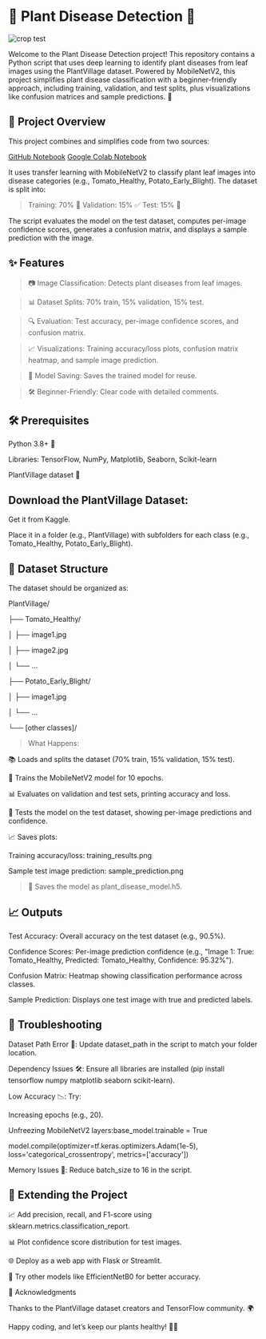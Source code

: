 # 🌱 Plant Disease Detection 🌿


![crop test](https://github.com/user-attachments/assets/35fcf1db-e079-48ea-a00d-e72b99766220)

Welcome to the Plant Disease Detection project! This repository contains a Python script that uses deep learning to identify plant diseases from leaf images using the PlantVillage dataset. Powered by MobileNetV2, this project simplifies plant disease classification with a beginner-friendly approach, including training, validation, and test splits, plus visualizations like confusion matrices and sample predictions. 🚀

## 📖 Project Overview
This project combines and simplifies code from two sources:

[GitHub Notebook]()
[Google Colab Notebook]()

It uses transfer learning with MobileNetV2 to classify plant leaf images into disease categories (e.g., Tomato_Healthy, Potato_Early_Blight). The dataset is split into:

> Training: 70% 🧠
> Validation: 15% ✅
> Test: 15% 🧪

The script evaluates the model on the test dataset, computes per-image confidence scores, generates a confusion matrix, and displays a sample prediction with the image.

## ✨ Features

> 📷 Image Classification: Detects plant diseases from leaf images.

> 📊 Dataset Splits: 70% train, 15% validation, 15% test.

> 🔍 Evaluation: Test accuracy, per-image confidence scores, and confusion matrix.

> 📈 Visualizations: Training accuracy/loss plots, confusion matrix heatmap, and sample image prediction.

> 💾 Model Saving: Saves the trained model for reuse.

> 🛠 Beginner-Friendly: Clear code with detailed comments.


## 🛠 Prerequisites

Python 3.8+ 🐍

Libraries: TensorFlow, NumPy, Matplotlib, Seaborn, Scikit-learn

PlantVillage dataset 📂


## Download the PlantVillage Dataset:

Get it from Kaggle.

Place it in a folder (e.g., PlantVillage) with subfolders for each class (e.g., Tomato_Healthy, Potato_Early_Blight).



## 📂 Dataset Structure

The dataset should be organized as:

PlantVillage/

├── Tomato_Healthy/

│   ├── image1.jpg

│   ├── image2.jpg

│   └── ...

├── Potato_Early_Blight/

│   ├── image1.jpg

│   └── ...

└── [other classes]/


> What Happens:

📚 Loads and splits the dataset (70% train, 15% validation, 15% test).

🧠 Trains the MobileNetV2 model for 10 epochs.

📊 Evaluates on validation and test sets, printing accuracy and loss.

🔎 Tests the model on the test dataset, showing per-image predictions and confidence.

📈 Saves plots:

Training accuracy/loss: training_results.png

Sample test image prediction: sample_prediction.png


> 💾 Saves the model as plant_disease_model.h5.



## 📈 Outputs

Test Accuracy: Overall accuracy on the test dataset (e.g., 90.5%).

Confidence Scores: Per-image prediction confidence (e.g., "Image 1: True: Tomato_Healthy, Predicted: Tomato_Healthy, Confidence: 95.32%").

Confusion Matrix: Heatmap showing classification performance across classes.

Sample Prediction: Displays one test image with true and predicted labels.

## 🐛 Troubleshooting

Dataset Path Error 📍: Update dataset_path in the script to match your folder location.

Dependency Issues 🛠: Ensure all libraries are installed (pip install tensorflow numpy matplotlib seaborn scikit-learn).

Low Accuracy 📉: Try:

Increasing epochs (e.g., 20).

Unfreezing MobileNetV2 layers:base_model.trainable = True

model.compile(optimizer=tf.keras.optimizers.Adam(1e-5), loss='categorical_crossentropy', metrics=['accuracy'])


Memory Issues 💾: Reduce batch_size to 16 in the script.

## 🌟 Extending the Project

📈 Add precision, recall, and F1-score using sklearn.metrics.classification_report.

📊 Plot confidence score distribution for test images.

🌐 Deploy as a web app with Flask or Streamlit.

🧠 Try other models like EfficientNetB0 for better accuracy.


🙌 Acknowledgments

Thanks to the PlantVillage dataset creators and TensorFlow community. 🌍


Happy coding, and let’s keep our plants healthy! 🌿🚀

